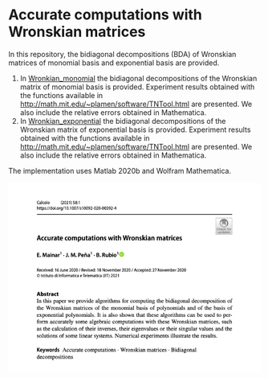# Accurate computations with Wronskian matrices


In this repository, the bidiagonal decompositions (BDA) of Wronskian matrices of monomial basis and exponential basis are provided.

1. In [Wronkian_monomial](https://github.com/BeatriazRubio/Article_Calcolo2021/Wronskian_monomial) the bidiagonal decompositions of the Wronskian matrix of monomial basis is provided. Experiment results obtained with the functions available in http://math.mit.edu/~plamen/software/TNTool.html are presented. We also include the relative errors obtained in Mathematica. 
2. In [Wronkian_exponential](https://github.com/BeatriazRubio/Article_Calcolo2021/Wronskian_exponential) the bidiagonal decompositions of the Wronskian matrix of exponential basis is provided. Experiment results obtained with the functions available in http://math.mit.edu/~plamen/software/TNTool.html are presented. We also include the relative errors obtained in Mathematica. 

The implementation uses Matlab 2020b and Wolfram Mathematica. 


![paper_banner](paper_banner.png)


